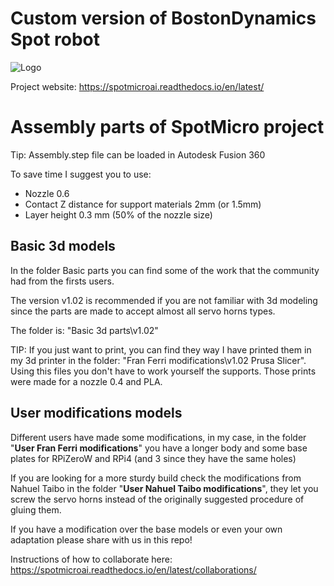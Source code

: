 # Custom version of BostonDynamics Spot robot

![Logo](https://gitlab.com/custom_robots/spotmicroai/website/raw/master/docs/assets/logo.png)

Project website: https://spotmicroai.readthedocs.io/en/latest/

# Assembly parts of SpotMicro project

Tip: Assembly.step file can be loaded in Autodesk Fusion 360

To save time I suggest you to use:
* Nozzle 0.6
* Contact Z distance for support materials 2mm (or 1.5mm)
* Layer height 0.3 mm (50% of the nozzle size)

## Basic 3d models

In the folder Basic parts you can find some of the work that the community had from the firsts users.

The version v1.02 is recommended if you are not familiar with 3d modeling since the parts are made to accept almost all servo horns types.

The folder is: "Basic 3d parts\v1.02"

TIP: If you just want to print, you can find they way I have printed them in my 3d printer in the folder: "Fran Ferri modifications\v1.02 Prusa Slicer". Using this files you don't have to work yourself the supports. Those prints were made for a nozzle 0.4 and PLA.

## User modifications models

Different users have made some modifications, in my case, in the folder "**User Fran Ferri modifications**" you have a longer body and some base plates for RPiZeroW and RPi4 (and 3 since they have the same holes)

If you are looking for a more sturdy build check the modifications from Nahuel Taibo in the folder "**User Nahuel Taibo modifications**", they let you screw the servo horns instead of the originally suggested procedure of gluing them.

If you have a modification over the base models or even your own adaptation please share with us in this repo!

Instructions of how to collaborate here: https://spotmicroai.readthedocs.io/en/latest/collaborations/